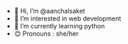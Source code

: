 - 👋 Hi, I’m @aanchalsaket
- 👀 I’m interested in web development
- 🌱 I’m currently learning python
- 😊 Pronouns : she/her
 

<!---
aanchalsaket/aanchalsaket is a ✨ special ✨ repository because its `README.md` (this file) appears on your GitHub profile.
You can click the Preview link to take a look at your changes.
--->
